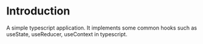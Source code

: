 # Introduction

A simple typescript application.
It implements some common hooks such as useState, useReducer, useContext in typescript.
